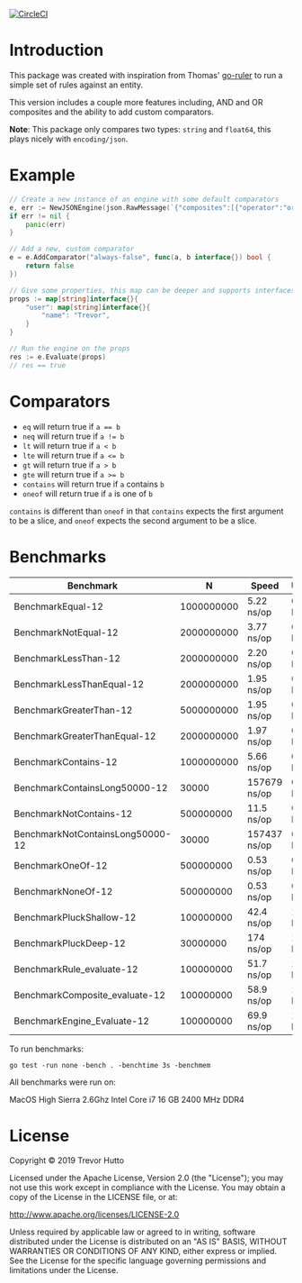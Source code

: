 [![CircleCI](https://circleci.com/gh/huttotw/grules/tree/master.svg?style=svg)](https://circleci.com/gh/huttotw/grules/tree/master)

# Introduction

This package was created with inspiration from Thomas' [go-ruler](https://github.com/hopkinsth/go-ruler) to run a simple set of rules against an entity.

This version includes a couple more features including, AND and OR composites and the ability to add custom comparators.

**Note**: This package only compares two types: `string` and `float64`, this plays nicely with `encoding/json`.

# Example

```go
// Create a new instance of an engine with some default comparators
e, err := NewJSONEngine(json.RawMessage(`{"composites":[{"operator":"or","rules":[{"comparator":"always-false","path":"user.name","value":"Trevor"},{"comparator":"eq","path":"user.name","value":"Trevor"}]}]}`))
if err != nil {
    panic(err)
}

// Add a new, custom comparator
e = e.AddComparator("always-false", func(a, b interface{}) bool {
    return false
})

// Give some properties, this map can be deeper and supports interfaces
props := map[string]interface{}{
    "user": map[string]interface{}{
        "name": "Trevor",
    }
}

// Run the engine on the props
res := e.Evaluate(props)
// res == true
```

# Comparators

- `eq` will return true if `a == b`
- `neq` will return true if `a != b`
- `lt` will return true if `a < b`
- `lte` will return true if `a <= b`
- `gt` will return true if `a > b`
- `gte` will return true if `a >= b`
- `contains` will return true if `a` contains `b`
- `oneof` will return true if `a` is one of `b`

`contains` is different than `oneof` in that `contains` expects the first argument to be a slice, and `oneof` expects the second argument to be a slice.

# Benchmarks

| Benchmark                        | N          | Speed        | Used     | Allocs      |
| -------------------------------- | ---------- | ------------ | -------- | ----------- |
| BenchmarkEqual-12                | 1000000000 | 5.22 ns/op   | 0 B/op   | 0 allocs/op |
| BenchmarkNotEqual-12             | 2000000000 | 3.77 ns/op   | 0 B/op   | 0 allocs/op |
| BenchmarkLessThan-12             | 2000000000 | 2.20 ns/op   | 0 B/op   | 0 allocs/op |
| BenchmarkLessThanEqual-12        | 2000000000 | 1.95 ns/op   | 0 B/op   | 0 allocs/op |
| BenchmarkGreaterThan-12          | 5000000000 | 1.95 ns/op   | 0 B/op   | 0 allocs/op |
| BenchmarkGreaterThanEqual-12     | 2000000000 | 1.97 ns/op   | 0 B/op   | 0 allocs/op |
| BenchmarkContains-12             | 1000000000 | 5.66 ns/op   | 0 B/op   | 0 allocs/op |
| BenchmarkContainsLong50000-12    | 30000      | 157679 ns/op | 0 B/op   | 0 allocs/op |
| BenchmarkNotContains-12          | 500000000  | 11.5 ns/op   | 0 B/op   | 0 allocs/op |
| BenchmarkNotContainsLong50000-12 | 30000      | 157437 ns/op | 0 B/op   | 0 allocs/op |
| BenchmarkOneOf-12                | 500000000  | 0.53 ns/op   | 0 B/op   | 0 allocs/op |
| BenchmarkNoneOf-12               | 500000000  | 0.53 ns/op   | 0 B/op   | 0 allocs/op |
| BenchmarkPluckShallow-12         | 100000000  | 42.4 ns/op   | 16 B/op  | 1 allocs/op |
| BenchmarkPluckDeep-12            | 30000000   | 174 ns/op    | 112 B/op | 1 allocs/op |
| BenchmarkRule_evaluate-12        | 100000000  | 51.7 ns/op   | 16 B/op  | 1 allocs/op |
| BenchmarkComposite_evaluate-12   | 100000000  | 58.9 ns/op   | 16 B/op  | 1 allocs/op |
| BenchmarkEngine_Evaluate-12      | 100000000  | 69.9 ns/op   | 16 B/op  | 1 allocs/op |

To run benchmarks:

```
go test -run none -bench . -benchtime 3s -benchmem
```

All benchmarks were run on:

MacOS High Sierra 2.6Ghz Intel Core i7 16 GB 2400 MHz DDR4

# License

Copyright &copy; 2019 Trevor Hutto

Licensed under the Apache License, Version 2.0 (the "License"); you may not use this work except in compliance with the License. You may obtain a copy of the License in the LICENSE file, or at:

http://www.apache.org/licenses/LICENSE-2.0

Unless required by applicable law or agreed to in writing, software distributed under the License is distributed on an "AS IS" BASIS, WITHOUT WARRANTIES OR CONDITIONS OF ANY KIND, either express or implied. See the License for the specific language governing permissions and limitations under the License.
